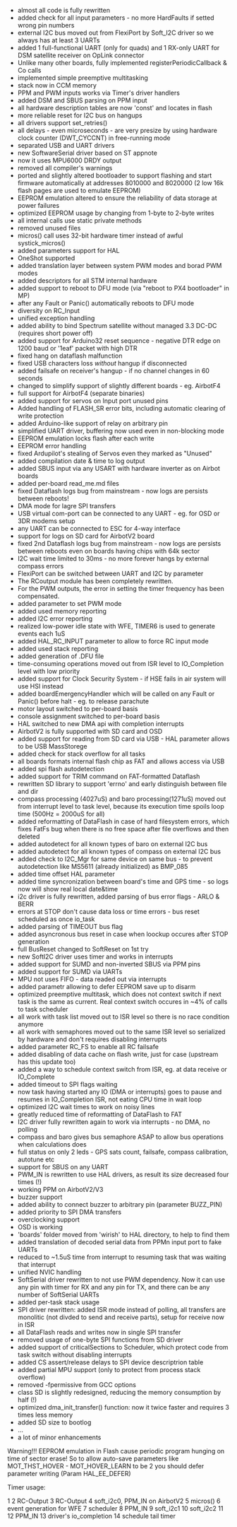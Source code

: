 * almost all code is fully rewritten
* added check for all input parameters - no more HardFaults if setted wrong pin numbers
* external I2C bus moved out from FlexiPort by Soft_I2C driver so we always has at least 3 UARTs
* added 1 full-functional UART (only for quads) and 1 RX-only UART for DSM satellite receiver on OpLink connector
* Unlike many other boards, fully implemented registerPeriodicCallback & Co calls
* implemented simple preemptive multitasking
* stack now in CCM memory
* PPM and PWM inputs works via Timer's driver handlers
* added DSM and SBUS parsing on PPM input
* all hardware description tables are now 'const' and locates in flash
* more reliable reset for I2C bus on hangups
* all drivers support set_retries()
* all delays - even microseconds - are very presize by using hardware clock counter (DWT_CYCCNT) in free-running mode
* separated USB and UART drivers
* new SoftwareSerial driver based on ST appnote
* now it uses MPU6000 DRDY output
* removed all compiler's warnings
* ported and slightly altered bootloader to support flashing and start firmware automatically at addresses 8010000 and 8020000 
  (2 low 16k flash pages are used to emulate EEPROM)
* EEPROM emulation altered to ensure the reliability of data storage at power failures
* optimized EEPROM usage by changing from 1-byte to 2-byte writes
* all internal calls use static private methods
* removed unused files
* micros() call uses 32-bit hardware timer instead of awful systick_micros()
* added parameters support for HAL
* OneShot supported
* added translation layer between system PWM modes and borad PWM modes
* added descriptors for all STM internal hardware
* added support to reboot to DFU mode (via "reboot to PX4 bootloader" in MP)
* after any Fault or Panic() automatically reboots to DFU mode
* diversity on RC_Input
* unified exception handling 
* added ability to bind Spectrum satellite without managed 3.3 DC-DC (requires short power off)
* added support for Arduino32 reset sequence - negative DTR edge on 1200 baud or '1eaf' packet with high DTR
* fixed hang on dataflash malfunction
* fixed USB characters loss *without* hangup if disconnected
* added failsafe on receiver's hangup - if no channel changes in 60 seconds
* changed to simplify support of slightly different boards - eg. AirbotF4
* full support for AirbotF4 (separate binaries)
* added support for servos on Input port unused pins
* Added handling of FLASH_SR error bits, including automatic clearing of write protection
* added Arduino-like support of relay on arbitrary pin
* simplified UART driver, buffering now used even in non-blocking mode
* EEPROM emulation locks flash after each write
* EEPROM error handling
* fixed Ardupilot's stealing of Servos even they marked as "Unused"
* added compilation date & time to log output
* added SBUS input via any USART with hardware inverter as on Airbot boards
* added per-board read_me.md files
* fixed Dataflash logs bug from mainstream - now logs are persists between reboots!
* DMA mode for lagre SPI transfers
* USB virtual com-port can be connected to any UART - eg. for OSD or 3DR modems setup
* any UART can be connected to ESC for 4-way interface
* support for logs on SD card for AirbotV2 board
* fixed 2nd Dataflash logs bug from mainstream - now logs are persists between reboots even on boards having chips with 64k sector
* I2C wait time limited to 30ms - no more forever hangs by external compass errors
* FlexiPort can be switched between UART and I2C by parameter
* The RCoutput module has been completely rewritten.
* For the PWM outputs, the error in setting the timer frequency has been compensated.
* added parameter to set PWM mode
* added used memory reporting
* added I2C error reporting
* realized low-power idle state with WFE, TIMER6 is used to generate events each 1uS
* added HAL_RC_INPUT parameter to allow to force RC input mode
* added used stack reporting
* added generation of .DFU file
* time-consuming operations moved out from ISR level to IO_Completion level with low priority
* added support for Clock Security System - if HSE fails in air system will use HSI instead
* added boardEmergencyHandler which will be called on any Fault or Panic() before halt - eg. to release parachute
* motor layout switched to per-board basis
* console assignment switched to per-board basis
* HAL switched to new DMA api with completion interrupts
* AirbotV2 is fully supported with SD card and OSD
* added support for reading from SD card via USB - HAL parameter allows to be USB MassStorege
* added check for stack overflow for all tasks
* all boards formats internal flash chip as FAT and allows access via USB
* added spi flash autodetection
* added support for TRIM command on FAT-formatted Dataflash
* rewritten SD library to support 'errno' and early distinguish between file and dir
* compass processing (4027uS) and baro processing(1271uS)  moved out from interrupt level to task level, because its
 execution time spoils loop time (500Hz = 2000uS for all)
* added reformatting of DataFlash in case of hard filesystem errors, which fixes FatFs bug when there is no free space 
 after file overflows and then deleted
* added autodetect for all known types of baro on external I2C bus
* added autodetect for all known types of compass on external I2C bus
* added check to I2C_Mgr for same device on same bus - to prevent autodetection like MS5611 (already initialized) as BMP_085
* added time offset HAL parameter
* added time syncronization between board's time and GPS time - so logs now will show real local date&time
* i2c driver is fully rewritten, added parsing of bus error flags - ARLO & BERR
* errors at STOP don't cause data loss or time errors - bus reset scheduled as once io_task
* added parsing of TIMEOUT bus flag
* added asyncronous bus reset in case when loockup occures after STOP generation
* full BusReset changed to SoftReset on 1st try
* new SoftI2C driver uses timer and works in interrupts
* added support for SUMD and non-inverted SBUS via PPM pins
* added support for SUMD via UARTs
* MPU not uses FIFO - data readed out via interrupts
* added parametr allowing to defer EEPROM save up to disarm
* optimized preemptive multitask, which does not context switch if next task is the same as current. Real context switch occures in ~4% of calls to task scheduler
* all work with task list moved out to ISR level so there is no race condition anymore
* all work with semaphores moved out to the same ISR level so serialized by hardware and don't requires disabling interrupts
* added parameter RC_FS to enable all RC failsafe
* added disabling of data cache on flash write, just for case (upstream has this update too)
* added a way to schedule context switch from ISR, eg. at data receive or IO_Complete
* added timeout to SPI flags waiting
* now task having started any IO (DMA or interrupts) goes to pause and resumes in IO_Completion ISR, not eating CPU time in wait loop
* optimized I2C wait times to work on noisy lines
* greatly reduced time of reformatting of DataFlash to FAT
* I2C driver fully rewritten again to work via interrupts - no DMA, no polling
* compass and baro gives bus semaphore ASAP to allow bus operations when calculations does
* full status on only 2 leds - GPS sats count, failsafe, compass calibration, autotune etc
* support for SBUS on any UART
* PWM_IN is rewritten to use HAL drivers, as result its size decreased four times (!)
* working PPM on AirbotV2/V3
* buzzer support
* added ability to connect buzzer to arbitrary pin (parameter BUZZ_PIN)
* added priority to SPI DMA transfers
* overclocking support
* OSD is working
* 'boards' folder moved from 'wirish' to HAL directory, to help to find them
* added translation of decoded serial data from PPMn input port to fake UARTs
* reduced to ~1.5uS time from interrupt to resuming task that was waiting that interrupt
* unified NVIC handling
* SoftSerial driver rewritten to not use PWM dependency. Now it can use any pin with timer for RX and any pin for TX, and there 
  can be any number of SoftSerial UARTs
* added per-task stack usage
* SPI driver rewritten: added ISR mode instead of polling, all transfers are monolitic (not divded to send and receive parts), setup for receive now in ISR
* all DataFlash reads and writes now in single SPI transfer
* removed usage of one-byte SPI functions from SD driver
* added support of criticalSections to Scheduler, which protect code from task switch without disabling interrupts
* added CS assert/release delays to SPI device descriptrion table
* added partial MPU support (only to protect from process stack overflow)
* removed -fpermissive from GCC options
* class SD is slightly redesigned, reducing the memory consumption by half (!)
* optimized dma_init_transfer() function: now it twice faster and requires 3 times less memory
* added SD size to bootlog
* ...
* a lot of minor enhancements


Warning!!!
EEPROM emulation in Flash cause periodic program hunging on time of sector erase! So to allow auto-save parameters
like MOT_THST_HOVER - MOT_HOVER_LEARN to be 2 you should defer parameter writing (Param HAL_EE_DEFER)



Timer usage:

1 
2 RC-Output
3 RC-Output
4 soft_i2c0, PPM_IN on AirbotV2
5 micros()
6 event generation for WFE
7 scheduler
8 PPM_IN
9 soft_i2c1
10 soft_i2c2
11 
12 PPM_IN
13 driver's io_completion
14 schedule tail timer


